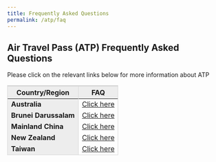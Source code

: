 ```yaml
---
title: Frequently Asked Questions
permalink: /atp/faq
---
```


## **Air Travel Pass (ATP) Frequently Asked Questions**

Please click on the relevant links below for more information about ATP

<table>
<thead>
  <tr>
    <th style="border-top:3px solid #D8D8D8; border-left:1px solid #D8D8D8; border-right:1px solid #D8D8D8; background-color:#EDEDED">Country/Region</th>
    <th style="border-top:3px solid #D8D8D8; border-left:1px solid #D8D8D8; border-right:1px solid #D8D8D8; background-color:#EDEDED">FAQ</th>
  </tr>
</thead>
<tbody>
<tr>
    <td style="border-left:1px solid #D8D8D8; border-right:1px solid #D8D8D8; background-color:#EDEDED"><b>Australia</b></td>
      <td style="text-align:left;border-right:1px solid #D8D8D8;"><a href="/australia/atp/faq">Click here</a></td>
  </tr>
<tr>
    <td style="border-left:1px solid #D8D8D8; border-right:1px solid #D8D8D8; background-color:#EDEDED"><b>Brunei Darussalam</b></td>
      <td style="text-align:left;border-right:1px solid #D8D8D8;"><a href="/brunei/atp/faq">Click here</a></td>
  </tr>
  <tr>
    <td style="border-left:1px solid #D8D8D8; border-right:1px solid #D8D8D8; background-color:#EDEDED"><b>Mainland China</b></td>
      <td style="text-align:left;border-right:1px solid #D8D8D8;"><a href="/china/atp/faq">Click here</a></td>
  </tr>
    <tr>
    <td style="border-left:1px solid #D8D8D8; border-right:1px solid #D8D8D8; background-color:#EDEDED"><b>New Zealand</b></td>
      <td style="text-align:left;border-right:1px solid #D8D8D8;"><a href="/newzealand/atp/faq">Click here</a></td>
  </tr>
    <tr>
    <td style="border-left:1px solid #D8D8D8; border-bottom:1px solid #D8D8D8; border-right:1px solid #D8D8D8; background-color:#EDEDED"><b>Taiwan</b></td>
      <td style="text-align:left;border-right:1px solid #D8D8D8; border-bottom:1px solid #D8D8D8; "><a href="/taiwan/atp/faq">Click here</a></td>
  </tr>
      <!-- <tr>
    <td style="border-left:1px solid #D8D8D8; border-right:1px solid #D8D8D8; border-bottom:1px solid #D8D8D8;background-color:#EDEDED"><b>Vietnam</b></td>
       <td style=" text-align:left;border-right:1px solid #D8D8D8;border-bottom:1px solid #D8D8D8;"><a href="/Vietnam/atp/faq">Click here</a></td>
  </tr>-->
  </tbody>
  </table>
